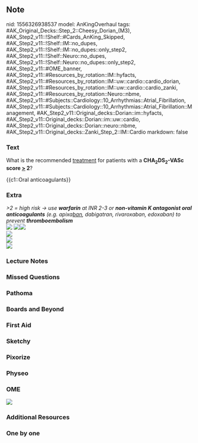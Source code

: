 ## Note
nid: 1556326938537
model: AnKingOverhaul
tags: #AK_Original_Decks::Step_2::Cheesy_Dorian_(M3), #AK_Step2_v11::!Shelf::#Cards_AnKing_Skipped, #AK_Step2_v11::!Shelf::IM::no_dupes, #AK_Step2_v11::!Shelf::IM::no_dupes::only_step2, #AK_Step2_v11::!Shelf::Neuro::no_dupes, #AK_Step2_v11::!Shelf::Neuro::no_dupes::only_step2, #AK_Step2_v11::#OME_banner, #AK_Step2_v11::#Resources_by_rotation::IM::hyfacts, #AK_Step2_v11::#Resources_by_rotation::IM::uw::cardio::cardio_dorian, #AK_Step2_v11::#Resources_by_rotation::IM::uw::cardio::cardio_zanki, #AK_Step2_v11::#Resources_by_rotation::Neuro::nbme, #AK_Step2_v11::#Subjects::Cardiology::10_Arrhythmias::Atrial_Fibrillation, #AK_Step2_v11::#Subjects::Cardiology::10_Arrhythmias::Atrial_Fibrillation::Management, #AK_Step2_v11::Original_decks::Dorian::im::hyfacts, #AK_Step2_v11::Original_decks::Dorian::im::uw::cardio, #AK_Step2_v11::Original_decks::Dorian::neuro::nbme, #AK_Step2_v11::Original_decks::Zanki_Step_2::IM::Cardio
markdown: false

### Text
What is the recommended <u>treatment</u> for patients with a
<b>CHA<sub>2</sub>DS<sub>2</sub>-VASc score <u>></u> 2</b>?
<div>
  {{c1::Oral anticoagulants}}
</div>

### Extra
<div>
  <i>>2 = high risk → use <b>warfarin</b> at INR 2-3 or
  <b>non-vitamin K antagonist oral anticoagulants</b> (e.g.
  apixa<u>ban</u>, dabigatran, rivaroxaban, edoxaban) to prevent
  <b>thromboembolism</b></i>
  <div>
    <div>
      <div style="display: inline !important;">
        <div style="display: inline !important;">
          <i><img src="chadvasc.png"></i>
        </div>
      </div><i><img src="chadvasc%20oral%20anticoag.png"><img src=
      "paste-721962527621611.jpg"></i>
    </div>
  </div>
</div><i><img src="paste-715309623280146.jpg"></i>
<div>
  <div><img src="paste-1815431136411649.jpg"></div>
  <div><img src="paste-6132092312223745.jpg"></div>
</div>

### Lecture Notes


### Missed Questions


### Pathoma


### Boards and Beyond


### First Aid


### Sketchy


### Pixorize


### Physeo


### OME
<div class="ome-widget">
  <a href="https://onlinemeded.org?ref=anki"><img src=
  "_OME_AnkiFlashcards_General_3.png"></a>
</div>

### Additional Resources


### One by one


